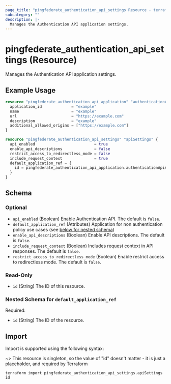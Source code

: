 ```yaml
---
page_title: "pingfederate_authentication_api_settings Resource - terraform-provider-pingfederate"
subcategory: ""
description: |-
  Manages the Authentication API application settings.
---
```


# pingfederate_authentication_api_settings (Resource)

Manages the Authentication API application settings.

## Example Usage

```terraform
resource "pingfederate_authentication_api_application" "authenticationApiApplicationExample" {
  application_id             = "example"
  name                       = "example"
  url                        = "https://example.com"
  description                = "example"
  additional_allowed_origins = ["https://example.com"]
}

resource "pingfederate_authentication_api_settings" "apiSettings" {
  api_enabled                          = true
  enable_api_descriptions              = false
  restrict_access_to_redirectless_mode = false
  include_request_context              = true
  default_application_ref = {
    id = pingfederate_authentication_api_application.authenticationApiApplicationExample.application_id
  }
}
```

<!-- schema generated by tfplugindocs -->
## Schema

### Optional

- `api_enabled` (Boolean) Enable Authentication API. The default is `false`.
- `default_application_ref` (Attributes) Application for non authentication policy use cases (see [below for nested schema](#nestedatt--default_application_ref))
- `enable_api_descriptions` (Boolean) Enable API descriptions. The default is `false`.
- `include_request_context` (Boolean) Includes request context in API responses. The default is `false`.
- `restrict_access_to_redirectless_mode` (Boolean) Enable restrict access to redirectless mode. The default is `false`.

### Read-Only

- `id` (String) The ID of this resource.

<a id="nestedatt--default_application_ref"></a>
### Nested Schema for `default_application_ref`

Required:

- `id` (String) The ID of the resource.

## Import

Import is supported using the following syntax:

~> This resource is singleton, so the value of "id" doesn't matter - it is just a placeholder, and required by Terraform

```shell
terraform import pingfederate_authentication_api_settings.apiSettings id
```